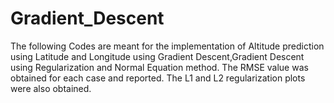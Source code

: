 # Gradient_Descent
The following Codes are meant for the implementation of Altitude prediction using Latitude and Longitude using Gradient Descent,Gradient Descent using Regularization and Normal Equation method. The RMSE value was obtained for each case and reported. The L1 and L2 regularization plots were also obtained.
